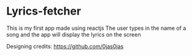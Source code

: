 # Lyrics-fetcher 
This is my first app made using reactjs
The user types in the name of a song and the app will display the lyrics on the screen

Designing credits: https://github.com/0jas0jas
